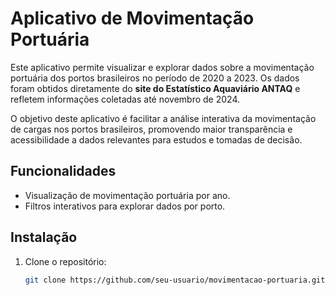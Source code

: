 # Aplicativo de Movimentação Portuária

Este aplicativo permite visualizar e explorar dados sobre a movimentação portuária dos portos brasileiros no período de 2020 a 2023. Os dados foram obtidos diretamente do **site do Estatístico Aquaviário ANTAQ** e refletem informações coletadas até novembro de 2024.

O objetivo deste aplicativo é facilitar a análise interativa da movimentação de cargas nos portos brasileiros, promovendo maior transparência e acessibilidade a dados relevantes para estudos e tomadas de decisão.

## Funcionalidades
- Visualização de movimentação portuária por ano.
- Filtros interativos para explorar dados por porto.

## Instalação

1. Clone o repositório:
   ```bash
   git clone https://github.com/seu-usuario/movimentacao-portuaria.git
